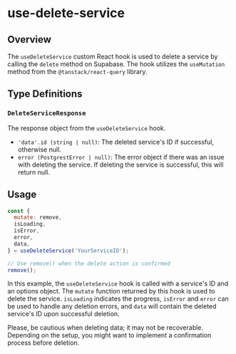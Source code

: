 # use-delete-service

## Overview

The `useDeleteService` custom React hook is used to delete a service by calling the `delete` method on Supabase. The hook utilizes the `useMutation` method from the `@tanstack/react-query` library.

## Type Definitions

### `DeleteServiceResponse`

The response object from the `useDeleteService` hook.

- `'data'.id (string | null)`: The deleted service's ID if successful, otherwise null.
- `error (PostgrestError | null)`: The error object if there was an issue with deleting the service. If deleting the service is successful, this will return null.

## Usage

```js
const {
  mutate: remove,
  isLoading,
  isError,
  error,
  data,
} = useDeleteService('YourServiceID');

// Use remove() when the delete action is confirmed
remove();
```

In this example, the `useDeleteService` hook is called with a service's ID and an options object. The `mutate` function returned by this hook is used to delete the service. `isLoading` indicates the progress, `isError` and `error` can be used to handle any deletion errors, and `data` will contain the deleted service's ID upon successful deletion.

Please, be cautious when deleting data; it may not be recoverable. Depending on the setup, you might want to implement a confirmation process before deletion.
